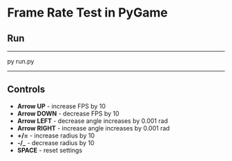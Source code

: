 # Frame Rate Test in PyGame

## Run
***
py run.py
***

## Controls
- **Arrow UP** - increase FPS by 10
- **Arrow DOWN** - decrease FPS by 10
- **Arrow LEFT** - decrease angle increases by 0.001 rad
- **Arrow RIGHT** - increase angle increases by 0.001 rad
- **+/=** - increase radius by 10
- **-/_** - decrease radius by 10
- **SPACE** - reset settings

